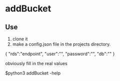 # addBucket

## Use  
1. clone it   
2. make a config.json file in the projects directory.     
  
  
{
  "rds":"endpoint",
  "user":"",
  "password":"",
  "db":""
}  

obviously fill in the real values   
  
$python3 addBucket -help
